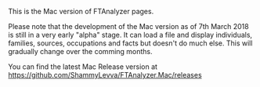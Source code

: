 This is the Mac version of FTAnalyzer pages.

Please note that the development of the Mac version as of 7th March 2018 is still in a very early "alpha" stage. It can load a file and display individuals, families, sources, occupations and facts but doesn't do much else. This will gradually change over the comming months.

You can find the latest Mac Release version at https://github.com/ShammyLevva/FTAnalyzer.Mac/releases
